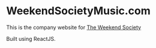 # WeekendSocietyMusic.com

This is the company website for [The Weekend Society](https://weekendsocietymusic.com)

Built using ReactJS.

